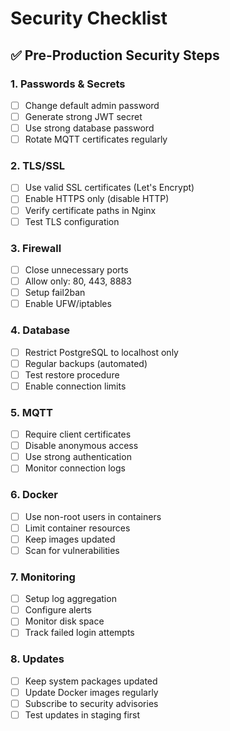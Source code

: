 # Security Checklist

## ✅ Pre-Production Security Steps

### 1. Passwords & Secrets
- [ ] Change default admin password
- [ ] Generate strong JWT secret
- [ ] Use strong database password
- [ ] Rotate MQTT certificates regularly

### 2. TLS/SSL
- [ ] Use valid SSL certificates (Let's Encrypt)
- [ ] Enable HTTPS only (disable HTTP)
- [ ] Verify certificate paths in Nginx
- [ ] Test TLS configuration

### 3. Firewall
- [ ] Close unnecessary ports
- [ ] Allow only: 80, 443, 8883
- [ ] Setup fail2ban
- [ ] Enable UFW/iptables

### 4. Database
- [ ] Restrict PostgreSQL to localhost only
- [ ] Regular backups (automated)
- [ ] Test restore procedure
- [ ] Enable connection limits

### 5. MQTT
- [ ] Require client certificates
- [ ] Disable anonymous access
- [ ] Use strong authentication
- [ ] Monitor connection logs

### 6. Docker
- [ ] Use non-root users in containers
- [ ] Limit container resources
- [ ] Keep images updated
- [ ] Scan for vulnerabilities

### 7. Monitoring
- [ ] Setup log aggregation
- [ ] Configure alerts
- [ ] Monitor disk space
- [ ] Track failed login attempts

### 8. Updates
- [ ] Keep system packages updated
- [ ] Update Docker images regularly
- [ ] Subscribe to security advisories
- [ ] Test updates in staging first
